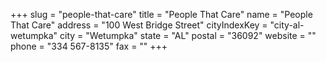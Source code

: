 +++
slug = "people-that-care"
title = "People That Care"
name = "People That Care"
address = "100 West Bridge Street"
cityIndexKey = "city-al-wetumpka"
city = "Wetumpka"
state = "AL"
postal = "36092"
website = ""
phone = "334 567-8135"
fax = ""
+++

